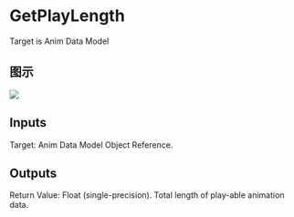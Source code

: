 # GetPlayLength

Target is Anim Data Model

## 图示

![]($-20221218-17535920.png)

## Inputs

Target: Anim Data Model Object Reference.  

## Outputs

Return Value: Float (single-precision). Total length of play-able animation data.

